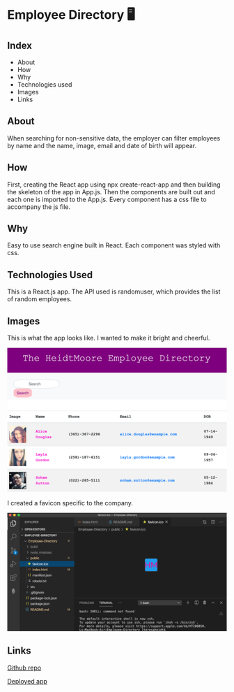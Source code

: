 # Employee Directory 🖥

## Index
* About
* How
* Why
* Technologies used
* Images
* Links

## About
When searching for non-sensitive data, the employer can filter employees by name and the name, image, email and date of birth will appear.

## How
First, creating the React app using npx create-react-app and then building the skeleton of the app in App.js. Then the components are built out and each one is imported to the App.js. Every component has a css file to accompany the js file.

## Why
Easy to use search engine built in React. Each component was styled with css.

## Technologies Used
This is a React.js app. The API used is randomuser, which provides the list of random employees.

## Images
This is what the app looks like. I wanted to make it bright and cheerful.

![screenshot](imgs/directory.png)

I created a favicon specific to the company.

![screenshot](imgs/favicon.png)

## Links
[Github repo](https://github.com/teresaheidt/Employee-Directory.git)

[Deployed app](https://teresaheidt.github.io/Employee-Directory/)